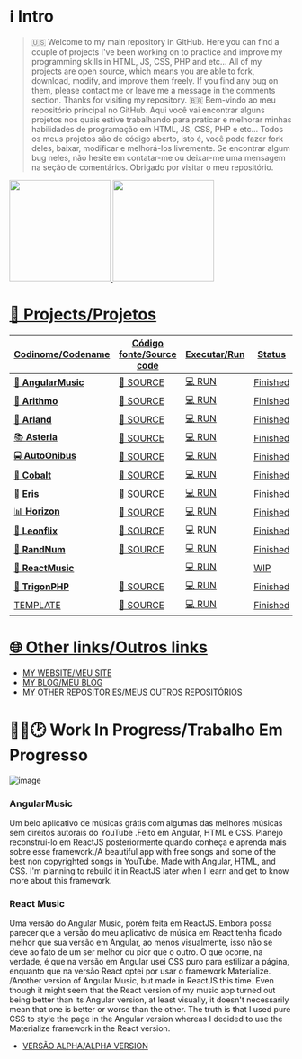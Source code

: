 # ℹ️ Intro
>🇺🇸️ Welcome to my main repository in GitHub. Here you can find a couple of projects I've been working on to practice and improve my programming skills in HTML, JS, CSS, PHP and etc... All of my projects are open source, which means you are able to fork, download, modify, and improve them freely. If you find any bug on them, please contact me or leave me a message in the comments section. Thanks for visiting my repository.
🇧🇷️ Bem-vindo ao meu repositório principal no GitHub. Aqui você vai encontrar alguns projetos nos quais estive trabalhando para praticar e melhorar minhas habilidades de programação em HTML, JS, CSS, PHP e etc... Todos os meus projetos são de código aberto, isto é, você pode fazer fork deles, baixar, modificar e melhorá-los livremente. Se encontrar algum bug neles, não hesite em contatar-me ou deixar-me uma mensagem na seção de comentários. Obrigado por visitar o meu repositório.

<div>
  <a href="https://beacons.ai/Redwars22">
  <img height="180em" src="https://github-readme-stats.vercel.app/api?username=redwars22&show_icons=true&theme=dark&include_all_commits=true&count_private=true"/>
  <img height="180em" src="https://github-readme-stats.vercel.app/api/top-langs/?username=redwars22&layout=compact&langs_count=16&theme=dark"/>
</div>

# 📁️ Projects/Projetos
  
| Codinome/Codename| Código fonte/Source code| Executar/Run | Status |
|--- |--- |--- |--- |
| 🎵️ **AngularMusic**| [📂️ SOURCE](https://github.com/Redwars22/Portfolio/tree/main/app/AngularMusic) | [💻️ RUN](https://angularmusic.stackblitz.io/)| Finished |
| 🔢️ **Arithmo** | [📂️ SOURCE](https://github.com/Redwars22/Portfolio/tree/main/app/Arithmo) | [💻️ RUN](https://projectarithmo.redwars22.repl.co/) | Finished |
| 💬️ **Arland** | [📂️ SOURCE](https://github.com/Redwars22/Portfolio/tree/main/app/Arland) | [💻️ RUN](https://redwars22.github.io/Portfolio/app/Arland/index.html) | Finished |
| 📚️ **Asteria** | [📂️ SOURCE](https://github.com/Redwars22/Portfolio/tree/main/app/Asteria) | [💻️ RUN](https://redwars22.github.io/Portfolio/app/Asteria/) | Finished |
| 🚍️ **AutoOnibus** | [📂️ SOURCE](https://github.com/Redwars22/Portfolio/tree/main/app/AutoOnibus) | [💻️ RUN](https://redwars22.github.io/Portfolio/app/AutoOnibus/) | Finished |
| 📄️ **Cobalt** | [📂️ SOURCE](https://github.com/Redwars22/Portfolio/blob/main/app/projectCobalt.html) | [💻️ RUN](https://redwars22.github.io/Portfolio/app/projectCobalt.html) | Finished |
| 📑️ **Eris** | [📂️ SOURCE](https://github.com/Redwars22/Portfolio/tree/main/app/Eris) | [💻️ RUN](https://projecteris.redwars22.repl.co/) | Finished |
| 📊️ **Horizon** | [📂️ SOURCE](https://github.com/Redwars22/Portfolio/tree/main/app/Horizon) | [💻️ RUN](https://project-horizon.redwars22.repl.co/) | Finished |
| 🎥️ **Leonflix** | [📂️ SOURCE](https://github.com/Redwars22/Portfolio/blob/main/app/projectLeonflix.html) | [💻️ RUN](https://redwars22.github.io/Portfolio/app/projectLeonflix.html) | Finished |
| 🔢️ **RandNum** | [📂️ SOURCE](https://github.com/Redwars22/Portfolio/tree/main/app/RandNum) | [💻️ RUN](https://randnum.stackblitz.io/) | Finished |
| 🎵️ **ReactMusic** |  | [💻️ RUN](https://reactmusic.stackblitz.io/) | WIP |
| 📐️ **TrigonPHP** | [📂️ SOURCE](https://github.com/Redwars22/Portfolio/tree/main/app/TrigonPHP) | [💻️ RUN](https://trigonphp.redwars22.repl.co/) | Finished |
| TEMPLATE | [📂️ SOURCE]() | [💻️ RUN]() | Finished |

# 🌐️ Other links/Outros links

- [MY WEBSITE/MEU SITE](https://redwars22.github.io/Portfolio/)
- [MY BLOG/MEU BLOG](https://redwars22blog.web.app/)
- [MY OTHER REPOSITORIES/MEUS OUTROS REPOSITÓRIOS](https://github.com/Redwars22)
  
# 👨‍🏭️🕑️ Work In Progress/Trabalho Em Progresso
  ![image](https://user-images.githubusercontent.com/26885598/139285466-0409ff8b-cc84-4742-874c-3d6a2eeef4f7.png)

### AngularMusic
 
Um belo aplicativo de músicas grátis com algumas das melhores músicas sem direitos autorais do YouTube .Feito em Angular, HTML e CSS. Planejo reconstruí-lo em ReactJS posteriormente quando conheça e aprenda mais sobre esse framework./A beautiful app with free songs and some of the best non copyrighted songs in YouTube. Made with Angular, HTML, and CSS. I'm planning to rebuild it in ReactJS later when I learn and get to know more about this framework.
  
### React Music
  
Uma versão do Angular Music, porém feita em ReactJS. Embora possa parecer que a versão do meu aplicativo de música em React tenha ficado melhor que sua versão em Angular, ao menos visualmente, isso não se deve ao fato de um ser melhor ou pior que o outro. O que ocorre, na verdade, é que na versão em Angular usei CSS puro para estilizar a página, enquanto que na versão React optei por usar o framework Materialize. /Another version of Angular Music, but made in ReactJS this time. Even though it might seem that the React version of my music app turned out being better than its Angular version, at least visually, it doesn't necessarily mean that one is better or worse than the other. The truth is that I used pure CSS to style the page in the Angular version whereas I decided to use the Materialize framework in the React version.
  
- [VERSÃO ALPHA/ALPHA VERSION](https://reactmusic.stackblitz.io/)
